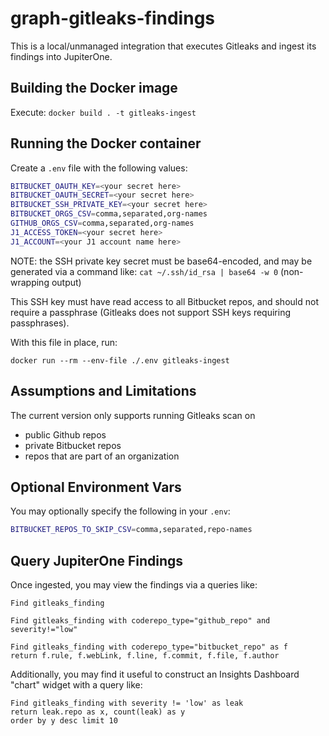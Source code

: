 # graph-gitleaks-findings

This is a local/unmanaged integration that executes Gitleaks and ingest its
findings into JupiterOne.

## Building the Docker image

Execute: `docker build . -t gitleaks-ingest`

## Running the Docker container

Create a `.env` file with the following values:

```bash
BITBUCKET_OAUTH_KEY=<your secret here>
BITBUCKET_OAUTH_SECRET=<your secret here>
BITBUCKET_SSH_PRIVATE_KEY=<your secret here>
BITBUCKET_ORGS_CSV=comma,separated,org-names
GITHUB_ORGS_CSV=comma,separated,org-names
J1_ACCESS_TOKEN=<your secret here>
J1_ACCOUNT=<your J1 account name here>
```

NOTE: the SSH private key secret must be base64-encoded, and may be generated via a command like:
`cat ~/.ssh/id_rsa | base64 -w 0` (non-wrapping output)

This SSH key must have read access to all Bitbucket repos, and should not
require a passphrase (Gitleaks does not support SSH keys requiring passphrases).

With this file in place, run:

`docker run --rm --env-file ./.env gitleaks-ingest`

## Assumptions and Limitations

The current version only supports running Gitleaks scan on

- public Github repos
- private Bitbucket repos
- repos that are part of an organization

## Optional Environment Vars

You may optionally specify the following in your `.env`:

```bash
BITBUCKET_REPOS_TO_SKIP_CSV=comma,separated,repo-names
```

## Query JupiterOne Findings

Once ingested, you may view the findings via a queries like:

```j1ql
Find gitleaks_finding
```

```j1ql
Find gitleaks_finding with coderepo_type="github_repo" and severity!="low"
```

```j1ql
Find gitleaks_finding with coderepo_type="bitbucket_repo" as f
return f.rule, f.webLink, f.line, f.commit, f.file, f.author
```

Additionally, you may find it useful to construct an Insights Dashboard "chart" widget with a query like:

```j1ql
Find gitleaks_finding with severity != 'low' as leak
return leak.repo as x, count(leak) as y
order by y desc limit 10
```
